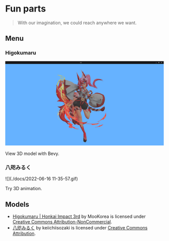  

# Fun parts

> With our imagination, we could reach anywhere we want.

## Menu

### Higokumaru

![](./docs/2022-06-15_15-13.png)

View 3D model with Bevy.

### 八咫みるく

![](./docs/2022-06-16 11-35-57.gif)

Try 3D animation.

## Models

- [Higokumaru | Honkai Impact 3rd](https://skfb.ly/ourA9) by MooKorea is licensed under [Creative Commons Attribution-NonCommercial](http://creativecommons.org/licenses/by-nc/4.0/).
- [八咫みるく](https://skfb.ly/6GZsP) by keiichiisozaki is licensed under [Creative Commons Attribution](http://creativecommons.org/licenses/by/4.0/).
